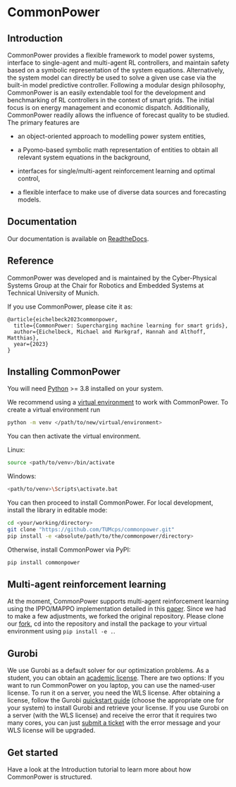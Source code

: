 CommonPower
===========

Introduction
-------------

CommonPower provides a flexible framework to model power systems, interface to single-agent and multi-agent RL controllers,
and maintain safety based on a symbolic representation of the system equations.
Alternatively, the system model can directly be used to solve a given use case via the built-in model predictive controller.
Following a modular design philosophy, CommonPower is an easily extendable tool for the development and benchmarking
of RL controllers in the context of smart grids. The initial focus is on energy management and economic dispatch.
Additionally, CommonPower readily allows the influence of forecast quality to be studied.
The primary features are

- an object-oriented approach to modelling power system entities,

- a Pyomo-based symbolic math representation of entities to obtain all relevant system equations in the background,

- interfaces for single/multi-agent reinforcement learning and optimal control,

- a flexible interface to make use of diverse data sources and forecasting models.

Documentation
--------------

Our documentation is available on [ReadtheDocs](https://commonpower.readthedocs.io).

Reference
----------

CommonPower was developed and is maintained by the Cyber-Physical Systems Group at the Chair for Robotics and Embedded Systems at Technical University of Munich.

If you use CommonPower, please cite it as: 
```
@article{eichelbeck2023commonpower,
  title={CommonPower: Supercharging machine learning for smart grids},
  author={Eichelbeck, Michael and Markgraf, Hannah and Althoff, Matthias},
  year={2023}
}
```

Installing CommonPower
----------------------

You will need [Python](https://www.python.org/downloads/) >= 3.8 installed on your system.

We recommend using a [virtual environment](https://docs.python.org/3/library/venv.html) to work with CommonPower. 
To create a virtual environment run
```bash
python -m venv </path/to/new/virtual/environment>
```
You can then activate the virtual environment.

Linux: 
```bash
source <path/to/venv>/bin/activate
```

Windows:
```bash
<path/to/venv>\Scripts\activate.bat
```

You can then proceed to install CommonPower.
For local development, install the library in editable mode:
```bash
cd <your/working/directory>
git clone "https://github.com/TUMcps/commonpower.git"
pip install -e <absolute/path/to/the/commonpower/directory>
```

Otherwise, install CommonPower via PyPI:
```bash
pip install commonpower
```

Multi-agent reinforcement learning
----------------------------------

At the moment, CommonPower supports multi-agent reinforcement learning using the IPPO/MAPPO implementation detailed in this [paper](https://arxiv.org/abs/2103.01955). 
Since we had to make a few adjustments, we forked the original repository. Please clone our [fork](https://github.com/Chrisschmit/on-policy), cd into the repository and install the package to your virtual environment using
`pip install -e .`.

Gurobi
------

We use Gurobi as a default solver for our optimization problems. As a student, you can obtain an [academic license](https://www.gurobi.com/academia/academic-program-and-licenses/). 
There are two options: If you want to run CommonPower on you laptop, you can use the named-user license. To run it on a server, you need the WLS license.
After obtaining a license, follow the Gurobi [quickstart guide](https://www.gurobi.com/documentation/quickstart.html) (choose the appropriate one for your system) to install Gurobi and retrieve your license. 
If you use Gurobi on a server (with the WLS license) and receive the error that it requires two many cores, you can just [submit a ticket](https://support.gurobi.com/hc/en-us/requests/new?ticket_form_id=360000629792) with the error message and your WLS license will be upgraded.

Get started
------------

Have a look at the Introduction tutorial to learn more about how CommonPower is structured.